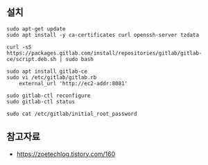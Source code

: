 ## 설치 ## 
```
sudo apt-get update
sudo apt install -y ca-certificates curl openssh-server tzdata

curl -sS https://packages.gitlab.com/install/repositories/gitlab/gitlab-ce/script.deb.sh | sudo bash

sudo apt install gitlab-ce
sudo vi /etc/gitlab/gitlab.rb
    external_url 'http://ec2-addr:8081'

sudo gitlab-ctl reconfigure
sudo gitlab-ctl status

sudo cat /etc/gitlab/initial_root_password
```






## 참고자료 ##

* https://zoetechlog.tistory.com/160
